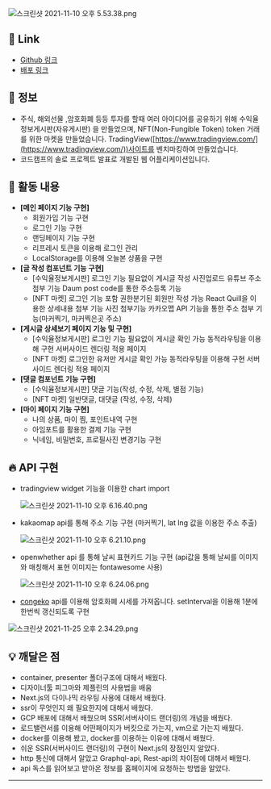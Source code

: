 ![스크린샷 2021-11-10 오후 5.53.38.png](%E1%84%91%E1%85%B3%E1%84%85%E1%85%A9%E1%86%AB%E1%84%90%E1%85%B3%E1%84%8B%E1%85%A6%E1%86%AB%E1%84%83%E1%85%B3%20%E1%84%80%E1%85%A2%E1%84%87%E1%85%A1%E1%86%AF%E1%84%8C%E1%85%A1%20%E1%84%92%E1%85%A9%E1%86%BC%E1%84%89%E1%85%A1%E1%86%BC%E1%84%80%E1%85%B5%20%E1%84%8B%E1%85%B5%E1%86%B8%E1%84%82%E1%85%B5%E1%84%83%E1%85%A1%20647608b88adb456a979c0c909ddc347d/%E1%84%89%E1%85%B3%E1%84%8F%E1%85%B3%E1%84%85%E1%85%B5%E1%86%AB%E1%84%89%E1%85%A3%E1%86%BA_2021-11-10_%E1%84%8B%E1%85%A9%E1%84%92%E1%85%AE_5.53.38.png)

## 🔗 Link

- [Github 링크](https://github.com/sangki2070)
- [배포 링크](https://tradingzone.me/)

## 💁 정보

- 주식, 해외선물 ,암호화폐 등등 투자를 할때 여러 아이디어를 공유하기 위해 수익율정보게시판(자유게시판) 을 만들었으며, NFT(Non-Fungible Token) token 거래를 위한 마켓을 만들었습니다.
TradingView([https://www.tradingview.com/](https://www.tradingview.com/))사이트를 벤치마킹하여 만들었습니다.
- 코드캠프의 솔로 프로젝트 발표로 개발된 웹 어플리케이션입니다.

## 🕺 활동 내용

- **[메인 페이지 기능 구현]**
    - 회원가입 기능 구현
    - 로그인 기능 구현
    - 랜딩페이지 기능 구현
    - 리프레시 토큰을 이용해 로그인 관리
    - LocalStorage를 이용해 오늘본 상품을 구현
- **[글 작성 컴포넌트 기능 구현]**
    - [수익율정보게시판] 
    로그인 기능 필요없이 게시글 작성
    사진업로드
    유튜브 주소 첨부 기능
    Daum post code를 통한 주소등록 기능
    - [NFT 마켓] 
    로그인 기능 포함 권한분기된 회원만 작성 가능
    React Quill을 이용한 상세내용 첨부 기능
    사진 첨부기능
    카카오맵 API 기능을 통한 주소 첨부 기능(마커찍기, 마커찍은곳 주소)
- **[게시글 상세보기 페이지 기능 및 구현]**
    - [수익율정보게시판] 
    로그인 기능 필요없이 게시글 확인 가능
    동적라우팅을 이용해 구현
    서버사이드 렌더링 적용 페이지
    - [NFT 마켓]
    로그인한 유저만 게시글 확인 가능
    동적라우팅을 이용해 구현
    서버사이드 렌더링 적용 페이지
- **[댓글 컴포넌트 기능 구현]**
    - [수익율정보게시판] 
    댓글 기능(작성, 수정, 삭제, 별점 기능)
    - [NFT 마켓] 
    일반댓글, 대댓글 (작성, 수정, 삭제)
- **[마이 페이지 기능 구현]**
    - 나의 상품, 마이 찜, 포인트내역 구현
    - 아임포트를 활용한 결제 기능 구현
    - 닉네임, 비밀번호, 프로필사진 변경기능 구현

## 🔥 API 구현

- tradingview widget 기능을 이용한 chart import
    
    ![스크린샷 2021-11-10 오후 6.16.40.png](%E1%84%91%E1%85%B3%E1%84%85%E1%85%A9%E1%86%AB%E1%84%90%E1%85%B3%E1%84%8B%E1%85%A6%E1%86%AB%E1%84%83%E1%85%B3%20%E1%84%80%E1%85%A2%E1%84%87%E1%85%A1%E1%86%AF%E1%84%8C%E1%85%A1%20%E1%84%92%E1%85%A9%E1%86%BC%E1%84%89%E1%85%A1%E1%86%BC%E1%84%80%E1%85%B5%20%E1%84%8B%E1%85%B5%E1%86%B8%E1%84%82%E1%85%B5%E1%84%83%E1%85%A1%20647608b88adb456a979c0c909ddc347d/%E1%84%89%E1%85%B3%E1%84%8F%E1%85%B3%E1%84%85%E1%85%B5%E1%86%AB%E1%84%89%E1%85%A3%E1%86%BA_2021-11-10_%E1%84%8B%E1%85%A9%E1%84%92%E1%85%AE_6.16.40.png)
    

- kakaomap api를 통해 주소 기능 구현 (마커찍기, lat lng 값을 이용한 주소 추출)
    
    ![스크린샷 2021-11-10 오후 6.21.10.png](%E1%84%91%E1%85%B3%E1%84%85%E1%85%A9%E1%86%AB%E1%84%90%E1%85%B3%E1%84%8B%E1%85%A6%E1%86%AB%E1%84%83%E1%85%B3%20%E1%84%80%E1%85%A2%E1%84%87%E1%85%A1%E1%86%AF%E1%84%8C%E1%85%A1%20%E1%84%92%E1%85%A9%E1%86%BC%E1%84%89%E1%85%A1%E1%86%BC%E1%84%80%E1%85%B5%20%E1%84%8B%E1%85%B5%E1%86%B8%E1%84%82%E1%85%B5%E1%84%83%E1%85%A1%20647608b88adb456a979c0c909ddc347d/%E1%84%89%E1%85%B3%E1%84%8F%E1%85%B3%E1%84%85%E1%85%B5%E1%86%AB%E1%84%89%E1%85%A3%E1%86%BA_2021-11-10_%E1%84%8B%E1%85%A9%E1%84%92%E1%85%AE_6.21.10.png)
    

- openwhether api 를 통해 날씨 표현카드 기능 구현
(api값을 통해 날씨를 이미지와 매칭해서 표현 이미지는 fontawesome 사용)
    
    ![스크린샷 2021-11-10 오후 6.24.06.png](%E1%84%91%E1%85%B3%E1%84%85%E1%85%A9%E1%86%AB%E1%84%90%E1%85%B3%E1%84%8B%E1%85%A6%E1%86%AB%E1%84%83%E1%85%B3%20%E1%84%80%E1%85%A2%E1%84%87%E1%85%A1%E1%86%AF%E1%84%8C%E1%85%A1%20%E1%84%92%E1%85%A9%E1%86%BC%E1%84%89%E1%85%A1%E1%86%BC%E1%84%80%E1%85%B5%20%E1%84%8B%E1%85%B5%E1%86%B8%E1%84%82%E1%85%B5%E1%84%83%E1%85%A1%20647608b88adb456a979c0c909ddc347d/%E1%84%89%E1%85%B3%E1%84%8F%E1%85%B3%E1%84%85%E1%85%B5%E1%86%AB%E1%84%89%E1%85%A3%E1%86%BA_2021-11-10_%E1%84%8B%E1%85%A9%E1%84%92%E1%85%AE_6.24.06.png)
    

- [congeko](https://www.coingecko.com/ko) api를 이용해 암호화폐 시세를 가져옵니다. setInterval을 이용해 1분에 한번씩 갱신되도록 구현

![스크린샷 2021-11-25 오후 2.34.29.png](%E1%84%91%E1%85%B3%E1%84%85%E1%85%A9%E1%86%AB%E1%84%90%E1%85%B3%E1%84%8B%E1%85%A6%E1%86%AB%E1%84%83%E1%85%B3%20%E1%84%80%E1%85%A2%E1%84%87%E1%85%A1%E1%86%AF%E1%84%8C%E1%85%A1%20%E1%84%92%E1%85%A9%E1%86%BC%E1%84%89%E1%85%A1%E1%86%BC%E1%84%80%E1%85%B5%20%E1%84%8B%E1%85%B5%E1%86%B8%E1%84%82%E1%85%B5%E1%84%83%E1%85%A1%20647608b88adb456a979c0c909ddc347d/%E1%84%89%E1%85%B3%E1%84%8F%E1%85%B3%E1%84%85%E1%85%B5%E1%86%AB%E1%84%89%E1%85%A3%E1%86%BA_2021-11-25_%E1%84%8B%E1%85%A9%E1%84%92%E1%85%AE_2.34.29.png)

## 💡 깨달은 점

- container, presenter 폴더구조에 대해서 배웠다.
- 디자이너툴 피그마와 제플린의 사용법을 배움
- Next.js의 다이나믹 라우팅 사용에 대해서 배웠다.
- ssr이 무엇인지 왜 필요한지에 대해서 배웠다.
- GCP 배포에 대해서 배웠으며 SSR(서버사이드 랜더링)의 개념을 배웠다.
- 로드밸런서를 이용해 어떤페이지가 버킷으로 가는지, vm으로 가는지 배웠다.
- docker를 이용해 봤고, docker를 이용하는 이유에 대해서 배웠다.
- 쉬운 SSR(서버사이드 랜더링)의 구현이 Next.js의 장점인지 알았다.
- http 통신에 대해서 알았고 Graphql-api, Rest-api의 차이점에 대해서 배웠다.
- api 독스를 읽어보고 받아온 정보를 홈페이지에 요청하는 방법을 알았다.

---
